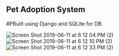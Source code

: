## Pet Adoption System

#PBuilt using Django and SQLite for DB


![Screen Shot 2019-06-11 at 6 12 04 PM (2)](https://user-images.githubusercontent.com/43662680/59310566-c9b9c200-8c74-11e9-841d-5c6b4b15ec74.png)
![Screen Shot 2019-06-11 at 6 12 10 PM (2)](https://user-images.githubusercontent.com/43662680/59310567-c9b9c200-8c74-11e9-8578-dc6c643a08f7.png)
![Screen Shot 2019-06-11 at 6 12 33 PM (2)](https://user-images.githubusercontent.com/43662680/59310568-c9b9c200-8c74-11e9-913b-d790b78e4234.png)
